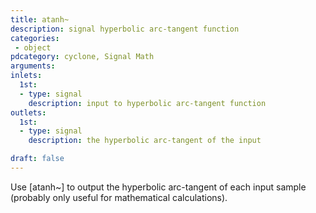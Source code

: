 ```yaml
---
title: atanh~
description: signal hyperbolic arc-tangent function
categories:
 - object
pdcategory: cyclone, Signal Math
arguments:
inlets:
  1st:
  - type: signal
    description: input to hyperbolic arc-tangent function
outlets:
  1st:
  - type: signal
    description: the hyperbolic arc-tangent of the input

draft: false
---
```


Use [atanh~] to output the hyperbolic arc-tangent of each input sample (probably only useful for mathematical calculations).

